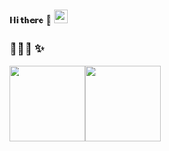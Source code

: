 ### Hi there 🦄 <img src="https://media.giphy.com/media/hvRJCLFzcasrR4ia7z/giphy.gif" width="25px">

## 🐷💗🐏 ✨

<img align="" with="427px" height="137px" src="https://github-readme-stats.vercel.app/api?username=fangtianq&hide_title=true&hide_border=true&show_icons=true&include_all_commits=true&line_height=21&bg_color=0,EC6C6C,FFD479,FFFC79,73FA79&theme=graywhite&locale=cn" /><img align="" with="400px"  height="137px" src="https://github-readme-stats.vercel.app/api/top-langs/?username=fangtianq&hide_title=true&hide_border=true&layout=compact&bg_color=0,73FA79,73FDFF,D783FF&theme=graywhite&locale=cn" />
